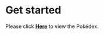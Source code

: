 # Get started
Please click **[Here](https://emil645h.github.io/WEB2_Assignment/#/)** to view the Pokédex.

